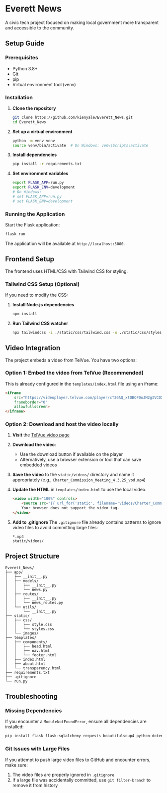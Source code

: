 # Everett News

A civic tech project focused on making local government more transparent and accessible to the community.

## Setup Guide

### Prerequisites
- Python 3.8+
- Git
- pip
- Virtual environment tool (venv)

### Installation

1. **Clone the repository**
   ```bash
   git clone https://github.com/kienyale/Everett_News.git
   cd Everett_News
   ```

2. **Set up a virtual environment**
   ```bash
   python -m venv venv
   source venv/bin/activate  # On Windows: venv\Scripts\activate
   ```

3. **Install dependencies**
   ```bash
   pip install -r requirements.txt
   ```

4. **Set environment variables**
   ```bash
   export FLASK_APP=run.py
   export FLASK_ENV=development
   # On Windows:
   # set FLASK_APP=run.py
   # set FLASK_ENV=development
   ```

### Running the Application

Start the Flask application:
```bash
flask run
```

The application will be available at `http://localhost:5000`.

## Frontend Setup

The frontend uses HTML/CSS with Tailwind CSS for styling.

### Tailwind CSS Setup (Optional)

If you need to modify the CSS:

1. **Install Node.js dependencies**
   ```bash
   npm install
   ```

2. **Run Tailwind CSS watcher**
   ```bash
   npx tailwindcss -i ./static/css/tailwind.css -o ./static/css/styles.css --watch
   ```

## Video Integration

The project embeds a video from TelVue. You have two options:

### Option 1: Embed the video from TelVue (Recommended)

This is already configured in the `templates/index.html` file using an iframe:

```html
<iframe 
    src="https://videoplayer.telvue.com/player/cT30AQ_xtOBQF0oJM2gIVCDX9kjgfWZb/media/943866?autostart=false&showtabssearch=true" 
    frameborder="0" 
    allowfullscreen>
</iframe>
```

### Option 2: Download and host the video locally

1. **Visit** the [TelVue video page](https://videoplayer.telvue.com/player/cT30AQ_xtOBQF0oJM2gIVCDX9kjgfWZb/media/943866?autostart=false&showtabssearch=true)

2. **Download the video**:
   - Use the download button if available on the player
   - Alternatively, use a browser extension or tool that can save embedded videos

3. **Save the video** to the `static/videos/` directory and name it appropriately (e.g., `Charter_Commission_Meeting_4.3.25_vod.mp4`)

4. **Update the HTML** in `templates/index.html` to use the local video:
   ```html
   <video width="100%" controls>
       <source src="{{ url_for('static', filename='videos/Charter_Commission_Meeting_4.3.25_vod.mp4') }}" type="video/mp4">
       Your browser does not support the video tag.
   </video>
   ```

5. **Add to .gitignore**
   The `.gitignore` file already contains patterns to ignore video files to avoid committing large files:
   ```
   *.mp4
   static/videos/
   ```

## Project Structure

```
Everett_News/
├── app/
│   ├── __init__.py
│   ├── models/
│   │   ├── __init__.py
│   │   └── news.py
│   ├── routes/
│   │   ├── __init__.py
│   │   └── news_routes.py
│   └── utils/
│       └── __init__.py
├── static/
│   ├── css/
│   │   ├── style.css
│   │   └── styles.css
│   └── images/
├── templates/
│   ├── components/
│   │   ├── head.html
│   │   ├── nav.html
│   │   └── footer.html
│   ├── index.html
│   ├── about.html
│   └── transparency.html
├── requirements.txt
├── .gitignore
└── run.py
```

## Troubleshooting

### Missing Dependencies
If you encounter a `ModuleNotFoundError`, ensure all dependencies are installed:
```bash
pip install flask flask-sqlalchemy requests beautifulsoup4 python-dotenv
```

### Git Issues with Large Files
If you attempt to push large video files to GitHub and encounter errors, make sure:
1. The video files are properly ignored in `.gitignore`
2. If a large file was accidentally committed, use `git filter-branch` to remove it from history
